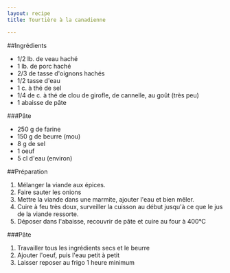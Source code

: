```yaml
---
layout: recipe
title: Tourtière à la canadienne

---
```



##Ingrédients

* 1/2 lb. de veau haché
* 1 lb. de porc haché
* 2/3 de tasse d'oignons hachés
* 1/2 tasse d'eau
* 1 c. à thé de sel
* 1/4 de c. à thé de clou de girofle, de cannelle, au goût (très peu)
* 1 abaisse de pâte

###Pâte
* 250 g de farine
* 150 g de beurre (mou)
* 8 g de sel
* 1 oeuf
* 5 cl d'eau (environ)

##Préparation

1. Mélanger la viande aux épices.
1. Faire sauter les onions
1. Mettre la viande dans une marmite, ajouter l'eau et bien mêler. 
1. Cuire à feu très doux, surveiller la cuisson au début jusqu'à ce que le jus de la viande ressorte. 
1. Déposer dans l'abaisse, recouvrir de pâte et cuire au four à 400°C

###Pâte
1. Travailler tous les ingrédients secs et le beurre
2. Ajouter l'oeuf, puis l'eau petit à petit
3. Laisser reposer au frigo 1 heure minimum

